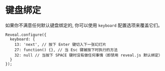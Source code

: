 # 键盘绑定

如果你不满意任何默认键盘绑定的, 你可以使用 `keyboard` 配置选项来覆盖它们。

```
Reveal.configure({
  keyboard: {
    13: 'next', // 按下 Enter 键切入下一张幻灯片
    27: function() {}, // 当 Esc 键被按下时执行的方法
    32: null // 当按下 SPACE 键时没有做任何事情（即禁用 reveal.js 默认绑定）
  }
});
```

